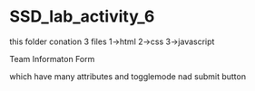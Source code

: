 # SSD_lab_activity_6
 this folder conation 3 files
 1->html
 2->css
 3->javascript
 
Team Informaton Form

which have many attributes and togglemode nad submit button




